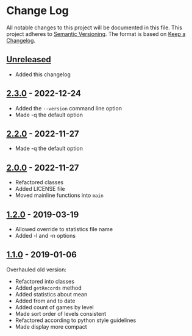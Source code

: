 # Change Log
All notable changes to this project will be documented in this file.
This project adheres to [Semantic Versioning].
The format is based on [Keep a Changelog].


## [Unreleased]

- Added this changelog

## [2.3.0] - 2022-12-24

- Added the `--version` command line option
- Made -q the default option

## [2.2.0] - 2022-11-27

- Made -q the default option

## [2.0.0] - 2022-11-27

- Refactored classes
- Added LICENSE file
- Moved mainline functions into `main`

## [1.2.0] - 2019-03-19

- Allowed override to statistics file name
- Added -l and -n options

## [1.1.0] - 2019-01-06

Overhauled old version:
- Refactored into classes
- Added `getRecords` method
- Added statistics about mean
- Added from and to date
- Added count of games by level
- Made sort order of levels consistent
- Refactored according to  python style guidelines
- Made display more compact

[Semantic Versioning]: http://semver.org
[Keep a Changelog]: http://keepachangelog.com
[Unreleased]: https://github.com/philhanna/mahjonggstats/compare/2.3.0..HEAD 
[2.3.0]: https://github.com/philhanna/mahjonggstats/compare/2.2.0..2.3.0
[2.2.0]: https://github.com/philhanna/mahjonggstats/compare/2.0.0..2.2.0
[2.0.0]: https://github.com/philhanna/mahjonggstats/compare/1.2.0..2.0.0
[1.2.0]: https://github.com/philhanna/mahjonggstats/compare/1.1.0..1.2.0
[1.1.0]: https://github.com/philhanna/mahjonggstats/compare/df22598...1.1.0
